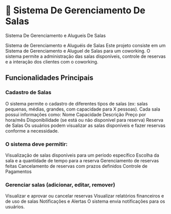 # 📑 Sistema De Gerenciamento De Salas

Sistema De Gerenciamento e Alugueis De Salas

Sistema de Gerenciamento e Aluguéis de Salas
Este projeto consiste em um Sistema de Gerenciamento e Aluguel de Salas para um coworking. O sistema permite a administração das salas disponíveis, controle de reservas e a interação dos clientes com o coworking.

## Funcionalidades Principais
### Cadastro de Salas
O sistema permite o cadastro de diferentes tipos de salas (ex: salas pequenas, médias, grandes, com capacidade para X pessoas). Cada sala possui informações como:
Nome
Capacidade
Descrição
Preço por hora/mês
Disponibilidade (se está ou não disponível para reserva)
Reserva de Salas
Os usuários podem visualizar as salas disponíveis e fazer reservas conforme a necessidade.

### O sistema deve permitir:
Visualização de salas disponíveis para um período específico
Escolha da sala e a quantidade de tempo para a reserva
Gerenciamento de reservas feitas
Cancelamento de reservas com prazos definidos
Controle de Pagamentos

### Gerenciar salas (adicionar, editar, remover)
Visualizar e aprovar ou cancelar reservas
Visualizar relatórios financeiros e de uso de salas
Notificações e Alertas
O sistema envia notificações para os usuários.
